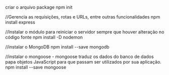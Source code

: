 criar o arquivo package
npm init

//Gerencia as requisições, rotas e URLs, entre outras funcionalidades
npm install express

//Instalar o módulo para reiniciar o servidor sempre que houver alteração no código fonte
npm install -D nodemon

//instalar o MongoDB
npm install --save mongodb

//instalar o mongoose - mongoose traduz os dados do banco de dados papa objetos JavaScript para que passam ser utilizados por sua aplicação.
npm install --save mongoose
